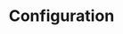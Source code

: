 ---
title: "Configuration"
description: 
weight: 200
linkTitle: "Configuration"
menu: 
  docs:
    parent: How-To Guides
---